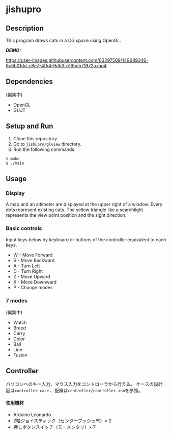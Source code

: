 # jishupro

## Description
This program draws cats in a CG space using OpenGL.

***DEMO:***

https://user-images.githubusercontent.com/63297509/149689346-8c6b01dd-c8e7-4f54-9d53-e165e571972a.mp4

## Dependencies
(編集中)
- OpenGL
- GLUT

## Setup and Run
1. Clone this repository.
2. Go to `jishupro/glview` directory. 
3. Run the following commands.
```
$ make
$ ./main
```

## Usage
### Display
A map and  an altimeter are displayed at the upper right of a window.
Every dots represent existing cats. The yellow triangle like a searchlight represents the view point position and the sight direction.
### Basic controls
Input keys below by keyboard or buttons of the controller equivalent to each keys.
- W - Move Forward
- S - Move Backward
- A - Turn Left
- D - Turn Right
- Z - Move Upward
- X - Move Downward
- P - Change modes
### 7 modes
(編集中)
- Watch
- Breed
- Carry
- Color
- Ball
- Line
- Fusion

## Controller
パソコンへのキー入力、マウス入力をコントローラから行える。
ケースの設計図は`controller_case` 、配線は`controller/controller.ino`を参照。
#### 使用機材
- Arduino Leonardo
- 2軸ジョイスティック（センタープッシュ有）× 2
- 押しボタンスイッチ（モーメンタリ）× 7
